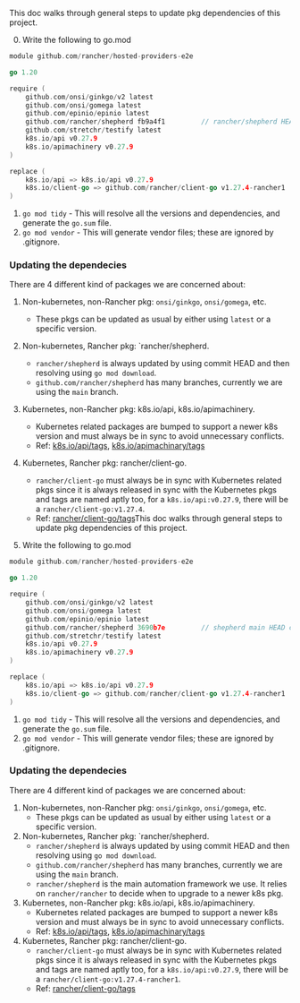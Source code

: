 This doc walks through general steps to update pkg dependencies of this project.

0. Write the following to go.mod
```go
module github.com/rancher/hosted-providers-e2e

go 1.20

require (
    github.com/onsi/ginkgo/v2 latest
    github.com/onsi/gomega latest
    github.com/epinio/epinio latest
    github.com/rancher/shepherd fb9a4f1         // rancher/shepherd HEAD commit
    github.com/stretchr/testify latest
    k8s.io/api v0.27.9
    k8s.io/apimachinery v0.27.9
)

replace (
    k8s.io/api => k8s.io/api v0.27.9
    k8s.io/client-go => github.com/rancher/client-go v1.27.4-rancher1
)
```

1. `go mod tidy` - This will resolve all the versions and dependencies, and generate the `go.sum` file.
2. `go mod vendor` - This will generate vendor files; these are ignored by .gitignore.


### Updating the dependecies

There are 4 different kind of packages we are concerned about:
1. Non-kubernetes, non-Rancher pkg: `onsi/ginkgo`, `onsi/gomega`, etc.
    - These pkgs can be updated as usual by either using `latest` or a specific version.
2. Non-kubernetes, Rancher pkg: `rancher/shepherd.
    - `rancher/shepherd` is always updated by using commit HEAD and then resolving using `go mod download`.
    - `github.com/rancher/shepherd` has many branches, currently we are using the `main` branch.
3. Kubernetes, non-Rancher pkg: k8s.io/api, k8s.io/apimachinery.
    - Kubernetes related packages are bumped to support a newer k8s version and must always be in sync to avoid unnecessary conflicts.
    - Ref: [k8s.io/api/tags](https://github.com/kubernetes/api/tags), [k8s.io/apimachinary/tags](https://github.com/kubernetes/apimachinery/tags)
4. Kubernetes, Rancher pkg: rancher/client-go.
    - `rancher/client-go` must always be in sync with Kubernetes related pkgs since it is always released in sync with the Kubernetes pkgs and tags are named aptly too, for a `k8s.io/api:v0.27.9`, there will be a `rancher/client-go:v1.27.4`.
    - Ref: [rancher/client-go/tags](https://github.com/rancher/client-go/tags)This doc walks through general steps to update pkg dependencies of this project.

0. Write the following to go.mod
```go
module github.com/rancher/hosted-providers-e2e

go 1.20

require (
    github.com/onsi/ginkgo/v2 latest
    github.com/onsi/gomega latest
    github.com/epinio/epinio latest
    github.com/rancher/shepherd 3690b7e         // shepherd main HEAD commit
    github.com/stretchr/testify latest
    k8s.io/api v0.27.9
    k8s.io/apimachinery v0.27.9
)

replace (
    k8s.io/api => k8s.io/api v0.27.9
    k8s.io/client-go => github.com/rancher/client-go v1.27.4-rancher1
)
```

1. `go mod tidy` - This will resolve all the versions and dependencies, and generate the `go.sum` file.
2. `go mod vendor` - This will generate vendor files; these are ignored by .gitignore.


### Updating the dependecies

There are 4 different kind of packages we are concerned about:
1. Non-kubernetes, non-Rancher pkg: `onsi/ginkgo`, `onsi/gomega`, etc.
    - These pkgs can be updated as usual by either using `latest` or a specific version.
2. Non-kubernetes, Rancher pkg: `rancher/shepherd.
    - `rancher/shepherd` is always updated by using commit HEAD and then resolving using `go mod download`.
    - `github.com/rancher/shepherd` has many branches, currently we are using the `main` branch.
    - `rancher/shepherd` is the main automation framework we use. It relies on `rancher/rancher` to decide when to upgrade to a newer k8s pkg.
3. Kubernetes, non-Rancher pkg: k8s.io/api, k8s.io/apimachinery.
    - Kubernetes related packages are bumped to support a newer k8s version and must always be in sync to avoid unnecessary conflicts.
    - Ref: [k8s.io/api/tags](https://github.com/kubernetes/api/tags), [k8s.io/apimachinary/tags](https://github.com/kubernetes/apimachinery/tags)
4. Kubernetes, Rancher pkg: rancher/client-go.
    - `rancher/client-go` must always be in sync with Kubernetes related pkgs since it is always released in sync with the Kubernetes pkgs and tags are named aptly too, for a `k8s.io/api:v0.27.9`, there will be a `rancher/client-go:v1.27.4-rancher1`.
    - Ref: [rancher/client-go/tags](https://github.com/rancher/client-go/tags)
